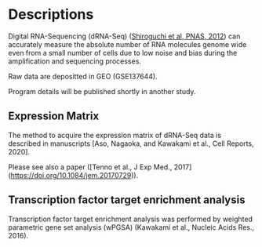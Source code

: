 # Descriptions

Digital RNA-Sequencing (dRNA-Seq) ([Shiroguchi et al, PNAS, 2012](https://doi.org/10.1073/pnas.1118018109)) can accurately measure the absolute number of RNA molecules genome wide even from a small number of cells due to low noise and bias during the amplification and sequencing processes.

Raw data are depositted in GEO (GSE137644).

Program details will be published shortly in another study.

## Expression Matrix
The method to acquire the expression matrix of dRNA-Seq data is described in manuscripts [Aso, Nagaoka, and Kawakami et al., Cell Reports, 2020].

Please see also a paper ([Tenno et al., J Exp Med., 2017] (https://doi.org/10.1084/jem.20170729)).

## Transcription factor target enrichment analysis
Transcription factor target enrichment analysis was performed by weighted parametric gene set analysis (wPGSA) (Kawakami et al., Nucleic Acids Res., 2016).



